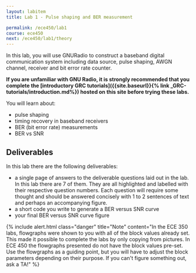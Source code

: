 ```yaml
---
layout: labitem
title: Lab 1 - Pulse shaping and BER measurement

permalink: /ece450/lab1
course: ece450
next: /ece450/lab1/theory
---
```


In this lab, you will use GNURadio to construct a baseband digital communication system including data source, pulse shaping, AWGN channel, receiver and bit error rate counter.

**If you are unfamiliar with GNU Radio, it is strongly recommended that you complete the [introductory GRC tutorials]({{site.baseurl}}{% link _GRC-tutorials/introduction.md%}) hosted on this site before trying these labs.**

You will learn about:

- pulse shaping
- timing recovery in baseband receivers
- BER (bit error rate) measurements
- BER vs SNR

## Deliverables

In this lab there are the following deliverables:

- a single page of answers to the deliverable questions laid out in the lab. In this lab there are 7 of them. They are all highlighted and labelled with their respective question numbers. Each question will require some thought and should be answered concisely with 1 to 2 sentences of text and perhaps an accompanying figure.
- a short code you write to generate a BER versus SNR curve
- your final BER versus SNR curve figure

{% include alert.html class="danger" title="Note" content="In the ECE 350 labs, flowgraphs were shown to you with all of the block values already set. This made it possible to complete the labs by only copying from pictures. In ECE 450 the flowgraphs presented do not have the block values pre-set. Use the flowgraphs as a guiding point, but you will have to adjust the block parameters depending on their purpose. If you can't figure something out, ask a TA!" %}